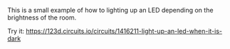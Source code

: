 This is a small example of how to lighting up an LED depending on the brightness of the room.

Try it: 
https://123d.circuits.io/circuits/1416211-light-up-an-led-when-it-is-dark